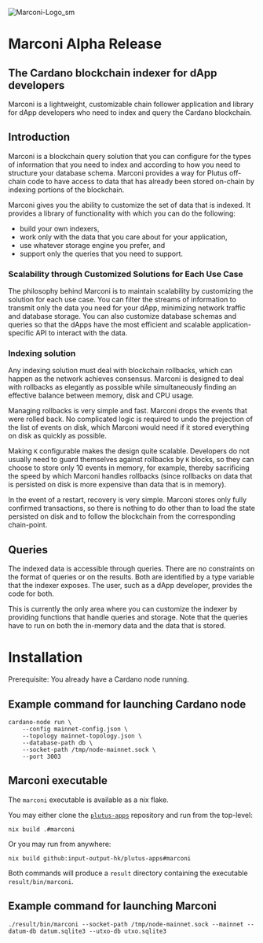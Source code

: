 ![Marconi-Logo_sm](https://user-images.githubusercontent.com/104791413/178748103-077ed7e0-6071-461f-b9ed-97b3b7bd5b24.png)

# Marconi Alpha Release

## The Cardano blockchain indexer for dApp developers

Marconi is a lightweight, customizable chain follower application and library for dApp developers who need to index and query the Cardano blockchain.

## Introduction

Marconi is a blockchain query solution that you can configure for the types of information that you need to index and according to how you need to structure your database schema. Marconi provides a way for Plutus off-chain code to have access to data that has already been stored on-chain by indexing portions of the blockchain. 

Marconi gives you the ability to customize the set of data that is indexed. It provides a library of functionality with which you can do the following:
* build your own indexers, 
* work only with the data that you care about for your application, 
* use whatever storage engine you prefer, and 
* support only the queries that you need to support.

### Scalability through Customized Solutions for Each Use Case

The philosophy behind Marconi is to maintain scalability by customizing the solution for each use case. You can filter the streams of information to transmit only the data you need for your dApp, minimizing network traffic and database storage. You can also customize database schemas and queries so that the dApps have the most efficient and scalable application-specific API to interact with the data.

### Indexing solution ### 

Any indexing solution must deal with blockchain rollbacks, which can happen as the network achieves consensus. Marconi is designed to deal with rollbacks as elegantly as possible while simultaneously finding an effective balance between memory, disk and CPU usage. 

Managing rollbacks is very simple and fast. Marconi drops the events that were rolled back. No complicated logic is required to undo the projection of the list of events on disk, which Marconi would need if it stored everything on disk as quickly as possible. 

Making `K` configurable makes the design quite scalable. Developers do not usually need to guard themselves against rollbacks by `K` blocks, so they can choose to store only 10 events in memory, for example, thereby sacrificing the speed by which Marconi handles rollbacks (since rollbacks on data that is persisted on disk is more expensive than data that is in memory). 

In the event of a restart, recovery is very simple. Marconi stores only fully confirmed transactions, so there is nothing to do other than to load the state persisted on disk and to follow the blockchain from the corresponding chain-point. 

## Queries

The indexed data is accessible through queries. There are no constraints on the format of queries or on the results. Both are identified by a type variable that the indexer exposes. The user, such as a dApp developer, provides the code for both. 

This is currently the only area where you can customize the indexer by providing functions that handle queries and storage. Note that the queries have to run on both the in-memory data and the data that is stored.

# Installation

Prerequisite: You already have a Cardano node running. 

## Example command for launching Cardano node 

```
cardano-node run \
    --config mainnet-config.json \
    --topology mainnet-topology.json \
    --database-path db \
    --socket-path /tmp/node-mainnet.sock \
    --port 3003
```

## Marconi executable

The `marconi` executable is available as a nix flake.

You may either clone the [`plutus-apps`](https://github.com/input-output-hk/plutus-apps)
repository and run from the top-level:
``` 
nix build .#marconi
``` 
Or you may run from anywhere:
```
nix build github:input-output-hk/plutus-apps#marconi
``` 

Both commands will produce a `result` directory containing the executable 
`result/bin/marconi`.

## Example command for launching Marconi

```
./result/bin/marconi --socket-path /tmp/node-mainnet.sock --mainnet --datum-db datum.sqlite3 --utxo-db utxo.sqlite3
```

